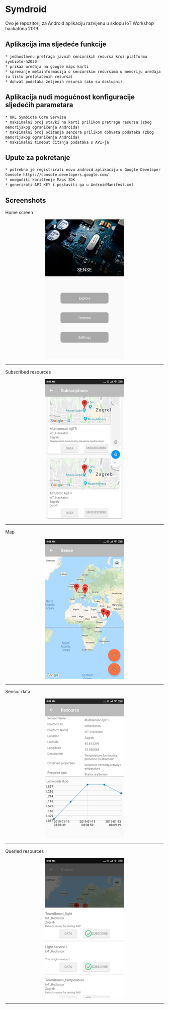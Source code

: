 # Symdroid

Ovo je repozitorij za Android aplikaciju razvijenu u sklopu IoT Workshop hackatona 2019.

## Aplikacija ima sljedeće funkcije
	* jednostavnu pretraga javnih senzorskih resursa kroz platformu symbiote-h2020
	* prikaz uređaja na google maps karti
	* spremanje metainformacija o senzorskim resursima u memoriju uređaja (u listu pretplaćenih resursa)
	* dohvat podataka željenih resursa (ako su dostupni)


## Aplikacija nudi mogućnost konfiguracije sljedećih parametara
	* URL Symbiote Core Servisa
	* maksimalni broj stavki na karti prilikom pretrage resursa (zbog memorijskog ograničenja Androida)
	* maksimalni broj očitanja senzora prilikom dohvata podataka (zbog memorijskog ograničenja Androida)
	* maksimalni timeout čitanja podataka s API-ja

## Upute za pokretanje
	* potrebno je registrirati novu android aplikaciju u Google Developer Console https://console.developers.google.com/
	* omogućiti korištenje Maps SDK
	* generirati API KEY i postaviti ga u AndroidManifest.xml
	


## Screenshots

Home screen
<p align="center">
<img width="250" src="/screenshots/1.jpg">
</p> 

---

Subscribed resources
<p align="center">
<img width="250" src="/screenshots/2.jpg">
</p>

---

Map
<p align="center">
<img width="250" src="/screenshots/3.jpg">
</p>

---

Sensor data
<p align="center">
<img width="250" src="/screenshots/4.jpg">
</p>

---

Queried resources
<p align="center">
<img width="250" src="/screenshots/5.jpg">
</p>

---
